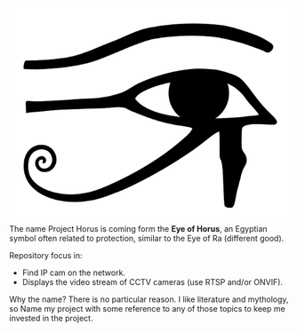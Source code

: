 

![Eye_of_Horus_Right.png](Eye_of_Horus_Right.png)  
The name Project Horus is coming form the **Eye of Horus**, an Egyptian symbol often related to protection, similar to the Eye of Ra (different good).

Repository focus in:
* Find IP cam on the network.  
* Displays the video stream of CCTV cameras (use RTSP and/or ONVIF).  

Why the name? There is no particular reason. I like literature and mythology, so Name my project with some reference to any of those topics to keep me invested in the project.